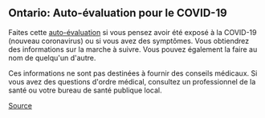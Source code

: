 ## Ontario: Auto-évaluation pour le COVID-19

Faites cette [auto-évaluation](https://covid-19.ontario.ca/autoevaluation/) si vous pensez avoir été exposé à la COVID-19 (nouveau coronavirus) ou si vous avez des symptômes. Vous obtiendrez des informations sur la marche à suivre.
Vous pouvez également la faire au nom de quelqu'un d'autre.

Ces informations ne sont pas destinées à fournir des conseils médicaux. Si vous avez des questions d'ordre médical, consultez un professionnel de la santé ou votre bureau de santé publique local.

[Source](https://covid-19.ontario.ca/autoevaluation/)
